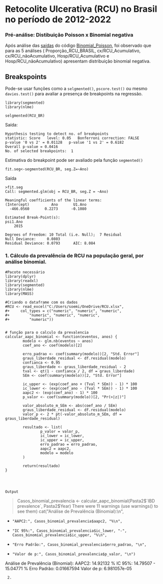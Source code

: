 # Retocolite Ulcerativa (RCU) no Brasil no período de 2012-2022

### Pré-análise: Distibuição Poisson x Binomial negativa
Após análise das [saídas](https://github.com/soemilia/epi_aapc/blob/main/RCU/Binomial_Poisson_Sa%C3%ADda) do código [Binomial_Poisson](https://github.com/soemilia/epi_aapc/blob/main/RCU/Binomial_Poisson), foi observado que para as 5 análises ( Proporção_RCU_BRASIL, cx/RCU_Acumulativo, cx/RCU_nãoAcumulativo, Hosp/RCU_Acumulativo e Hosp/RCU_nãoAcumulativo) apresentam distribuição binomial negativa.

## Breakspoints 
Pode-se usar funções como a `selgmented()`,  `pscore.test()` ou mesmo `davies.test()` para avaliar a presença de breakpoints na regressão.

```
library(segmented)
library(nlme)

selgmented(RCU_BR)
```

Saída:
```
Hypothesis testing to detect no. of breakpoints
statistic: Score   level: 0.05   Bonferroni correction: FALSE 
p-value '0 vs 2' = 0.01128   p-value '1 vs 2' = 0.6182 
Overall p-value = 0.0416
No. of selected breakpoints:  1
```

Estimativa do breakpoint pode ser avaliado pela função `segmented()`

``` 
fit.seg<-segmented(RCU_BR, seg.Z=~Ano)

```

Saída

```
>fit.seg
Call: segmented.glm(obj = RCU_BR, seg.Z = ~Ano)

Meaningful coefficients of the linear terms:
(Intercept)          Ano       U1.Ano  
  -466.0560       0.2273      -0.1080  

Estimated Break-Point(s):
psi1.Ano  
    2015  

Degrees of Freedom: 10 Total (i.e. Null);  7 Residual
Null Deviance:     0.0803 
Residual Deviance: 0.0793      AIC: 8.084 
```

### 1. Cálculo da prevalência de RCU na população geral, por análise binomial.
   
```
#Pacote necessário
library(dplyr)
library(readxl)
library(segmented)
library(nlme)
library(MASS)

#Criando o dataframe com os dados
#RCU <- read_excel("C:/Users/soemi/OneDrive/RCU.xlsx", 
#+     col_types = c("numeric", "numeric", "numeric", 
#+         "numeric", "numeric", "numeric", 
#+         "numeric"))


# função para o calculo da prevalencia
calcular_aapc_binomial <- function(eventos, anos) {
        modelo <- glm.nb(eventos ~ anos)
        coef_ano <- coef(modelo)[2]
      
        erro_padrao <- coef(summary(modelo))[2, "Std. Error"]
        graus_liberdade_residual <- df.residual(modelo)
        confianca <- 0.95
        graus_liberdade <- graus_liberdade_residual - 2  
        tval <- qt(1 - confianca / 2, df = graus_liberdade)
        SEm <- coef(summary(modelo))[2, "Std. Error"]
        
        ic_upper <- (exp(coef_ano + (Tval * SEm)) - 1) * 100
        ic_lower <- (exp(coef_ano - (Tval * SEm)) - 1) * 100
        aapc2 <- (exp(coef_ano) - 1) * 100
        p_valor <- coef(summary(modelo))[2, "Pr(>|z|)"]
        
        valor_absoluto_m_SEm <- abs(coef_ano / SEm)
        graus_liberdade_residual <- df.residual(modelo)
        valor_p <- 2 * pt(-valor_absoluto_m_SEm, df = graus_liberdade_residual)
        
        resultado <- list(
                p_valor = valor_p,
                ic_lower = ic_lower,
                ic_upper = ic_upper,
                erro_padrao = erro_padrao,
                aapc2 = aapc2,
                modelo = modelo
        )
        
        return(resultado)
}




Output
```
> Casos_binomial_prevalencia <- calcular_aapc_binomial(Pasta2$`IBD prevalence`, Pasta2$Year)
There were 11 warnings (use warnings() to see them)
> cat("Análise de Prevalência (Binomial):\n",
+     "AAPC2:", Casos_binomial_prevalencia$aapc2, "%\n",
+     "IC 95%:", Casos_binomial_prevalencia$ic_lower, "-", Casos_binomial_prevalencia$ic_upper, "%\n",
+     "Erro Padrão:", Casos_binomial_prevalencia$erro_padrao, "\n",
+     "Valor de p:", Casos_binomial_prevalencia$p_valor, "\n")
Análise de Prevalência (Binomial):
 AAPC2: 14.92132 %
 IC 95%: 14.79507 - 15.04771 %
 Erro Padrão: 0.01667594 
 Valor de p: 6.981057e-05 
```
 2. 
